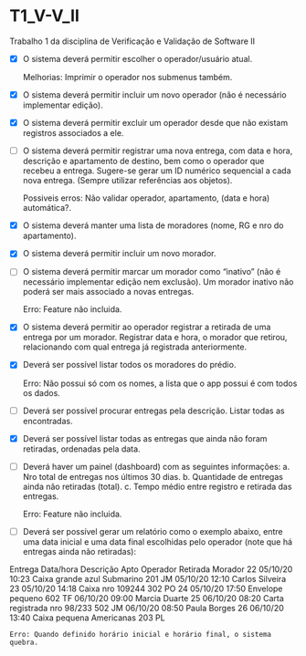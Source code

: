 # T1_V-V_II
Trabalho 1 da disciplina de Verificação e Validação de Software II

- [x] O sistema deverá permitir escolher o operador/usuário atual.
    
    Melhorias: Imprimir o operador nos submenus também.

- [x] O sistema deverá permitir incluir um novo operador (não é necessário
implementar edição).

- [x] O sistema deverá permitir excluir um operador desde que não existam registros associados a ele.

- [ ] O sistema deverá permitir registrar uma nova entrega, com data e hora, descrição e apartamento de destino, bem como o operador que recebeu a entrega. Sugere-se gerar um ID numérico sequencial a cada nova entrega. (Sempre utilizar referências aos objetos).
    
    Possiveis erros: Não validar operador, apartamento, (data e hora) automática?.

- [x] O sistema deverá manter uma lista de moradores (nome, RG e nro do
apartamento).

- [x] O sistema deverá permitir incluir um novo morador.

- [ ] O sistema deverá permitir marcar um morador como “inativo” (não é necessário
implementar edição nem exclusão). Um morador inativo não poderá ser mais
associado a novas entregas.
    
    Erro: Feature não incluida.

- [x] O sistema deverá permitir ao operador registrar a retirada de uma entrega por um
morador. Registrar data e hora, o morador que retirou, relacionando com qual
entrega já registrada anteriormente.

- [x] Deverá ser possível listar todos os moradores do prédio.

    Erro: Não possui só com os nomes, a lista que o app possui é com todos os dados.

- [ ] Deverá ser possível procurar entregas pela descrição. Listar todas as encontradas.

- [x] Deverá ser possível listar todas as entregas que ainda não foram retiradas,
ordenadas pela data.

- [ ] Deverá haver um painel (dashboard) com as seguintes informações:
a. Nro total de entregas nos últimos 30 dias.
b. Quantidade de entregas ainda não retiradas (total).
c. Tempo médio entre registro e retirada das entregas.
    
    Erro: Feature não incluida.

- [ ] Deverá ser possível gerar um relatório como o exemplo abaixo, entre uma data
inicial e uma data final escolhidas pelo operador (note que há entregas ainda não
retiradas):

Entrega Data/hora Descrição Apto Operador Retirada Morador
22 05/10/20 10:23 Caixa grande azul Submarino 201 JM 05/10/20 12:10 Carlos Silveira
23 05/10/20 14:18 Caixa nro 109244 302 PO
24 05/10/20 17:50 Envelope pequeno 602 TF 06/10/20 09:00 Marcia Duarte
25 06/10/20 08:20 Carta registrada nro 98/233 502 JM 06/10/20 08:50 Paula Borges
26 06/10/20 13:40 Caixa pequena Americanas 203 PL

    Erro: Quando definido horário inicial e horário final, o sistema quebra. 
